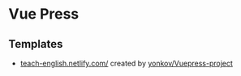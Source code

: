 # Vue Press

## Templates
- [teach-english.netlify.com/](https://teach-english.netlify.com/) 
created by [yonkov/Vuepress-project](https://github.com/yonkov/Vuepress-project)